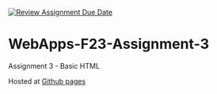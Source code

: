[![Review Assignment Due Date](https://classroom.github.com/assets/deadline-readme-button-24ddc0f5d75046c5622901739e7c5dd533143b0c8e959d652212380cedb1ea36.svg)](https://classroom.github.com/a/q2-Q7VCy)
# WebApps-F23-Assignment-3
Assignment 3 - Basic HTML

Hosted at
<a href="https://44-563-webapps-f23.github.io/44563-webapps-f23-assignment3-LeelaKrishna97/">Github pages</a>